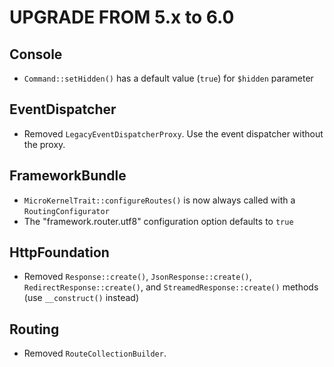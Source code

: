 UPGRADE FROM 5.x to 6.0
=======================

Console
-------

 * `Command::setHidden()` has a default value (`true`) for `$hidden` parameter

EventDispatcher
---------------

 * Removed `LegacyEventDispatcherProxy`. Use the event dispatcher without the proxy.

FrameworkBundle
---------------

 * `MicroKernelTrait::configureRoutes()` is now always called with a `RoutingConfigurator`
 * The "framework.router.utf8" configuration option defaults to `true`

HttpFoundation
--------------

 * Removed `Response::create()`, `JsonResponse::create()`,
   `RedirectResponse::create()`, and `StreamedResponse::create()` methods (use
   `__construct()` instead)

Routing
-------

 * Removed `RouteCollectionBuilder`.
